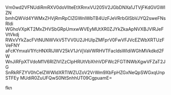 Vm0wd2VFNUdiRmRXV0doVllteEtXRmxVU205V2JGbDNXa1JTVjFKdGVGWlZN
bmhQWVd4YWMxZHVjRmRpClZGWnlWbTB4UzFJeVRrbGlSbVJYQ2sweFNsRldi
WGhoVXpKT2MxZHVSbGRpUmxwWVEyMUtXR0ZJYkZkaApNVXBJVlRJeFVtVkdj
RWxVYkZacFVtNUNWVkV5TVV0U2JHUlpZMFprV0FwVFJVcEZWbXRTUzFVeFNY
aFcKYmxaV1lYcHNXRlJWV25kV1JrVjVaVWRHVTFacldsWldiWGhMVkdkd2FW
WnJiRFpXTVdoM1V6RlZlVlZzClpHRUtVbXhhVDFWc2FGTlNWbXgwVFZaT2JG
SnRkRFZYV0hCelZWWldXRTlWZUZoV2VrWm9XbFpHZGxNeQpSWGxqUnpSTFEy
MUdiR0ZuUFQwS0NtSnhhUT09CgpuamE=

fkn